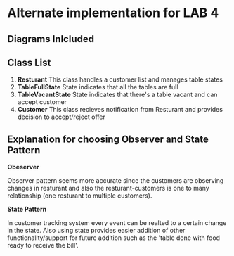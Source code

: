 # Alternate implementation for LAB 4

## Diagrams Inlcluded

## Class List

1. **Resturant** This class handles a customer list and manages table states
2. **TableFullState** State indicates that all the tables are full
3. **TableVacantState** State indicates that there's a table vacant and can accept customer
4. **Customer** This class recieves notification from Resturant and provides decision to accept/reject offer

## Explanation for choosing Observer and State Pattern

**Obeserver** 

Observer pattern seems more accurate since the customers are observing changes in resturant and also the resturant-customers is one to many relationship (one resturant to multiple customers).


**State Pattern**

In customer tracking system every event can be realted to a certain change in the state. Also using state provides easier addition of other functionality/support for future addition such as the 'table done with food ready to receive the bill'. 